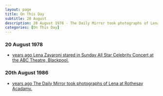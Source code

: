 ```yaml
---
layout: page
title: On This Day
subtitle: 20 August
description: 20 August 1978 - The Daily Mirror took photographs of Lena at Rothesay Acadamy, she only lasted one term as a group of pupils were nasty to her, doing things like spitting on her cutlery. She mentioned this in a magazine interview a few years later.
categories: [On This Day]
---
```


### 20 August 1978
* [<span id="age1"></span> years ago Lena Zavaroni stared in Sunday All Star Celebrity Concert at the ABC Theatre, Blackpool.](/theatre/1978/08/20/sunday-all-star-celebrity-concert.html)

### 20th August 1986
* [<span id="age2"></span> years ago The Daily Mirror took photographs of Lena at Rothesay Acadamy.](/publicity/1986/08/20/daily-mirror.html)

<!-- Script for calculating number of years ago -->
<script>
var dob = '19780820';
var year = Number(dob.substr(0, 4));
var month = Number(dob.substr(4, 2)) - 1;
var day = Number(dob.substr(6, 2));
var today = new Date();
var age1 = today.getFullYear() - year;
if (today.getMonth() < month || (today.getMonth() == month && today.getDate() < day)) {
age1--;
}
document.getElementById("age1").innerHTML=age1;

var dob = '19860820';
var year = Number(dob.substr(0, 4));
var month = Number(dob.substr(4, 2)) - 1;
var day = Number(dob.substr(6, 2));
var today = new Date();
var age2 = today.getFullYear() - year;
if (today.getMonth() < month || (today.getMonth() == month && today.getDate() < day)) {
age2--;
}
document.getElementById("age2").innerHTML=age2;
</script>

